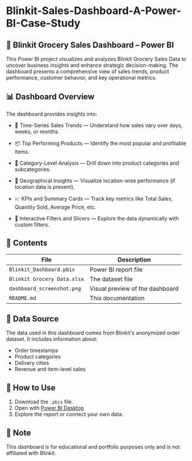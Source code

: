 # Blinkit-Sales-Dashboard-A-Power-BI-Case-Study
## 🛒 Blinkit Grocery Sales Dashboard – Power BI

This Power BI project visualizes and analyzes Blinkit Grocery Sales Data to uncover business insights and enhance strategic decision-making. The dashboard presents a comprehensive view of sales trends, product performance, customer behavior, and key operational metrics.
## 📊 Dashboard Overview

The dashboard provides insights into:

- 📅 Time-Series Sales Trends — Understand how sales vary over days, weeks, or months.

- 📦 Top Performing Products — Identify the most popular and profitable items.

- 🛒 Category-Level Analysis — Drill down into product categories and subcategories.

- 📍 Geographical Insights — Visualize location-wise performance (if location data is present).

- 📈 KPIs and Summary Cards — Track key metrics like Total Sales, Quantity Sold, Average Price, etc.

- 🔎 Interactive Filters and Slicers — Explore the data dynamically with custom filters.

## 📁 Contents

| File | Description |
|------|-------------|
| `Blinkit_Dashboard.pbix` | Power BI report file |
| `Blinkit Grocery Data.xlsx` | The dataset file |
| `dashboard_screenshot.png` | Visual preview of the dashboard |
| `README.md` | This documentation |

## 🧾 Data Source

The data used in this dashboard comes from Blinkit's anonymized order dataset. It includes information about:

- Order timestamps
- Product categories
- Delivery cities
- Revenue and item-level sales

## 🚀 How to Use

1. Download the `.pbix` file.
2. Open with [Power BI Desktop](https://powerbi.microsoft.com/)
3. Explore the report or connect your own data.

## 📌 Note

This dashboard is for educational and portfolio purposes only and is not affiliated with Blinkit.
